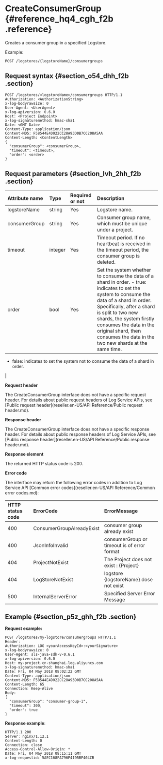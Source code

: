 # CreateConsumerGroup {#reference_hq4_cgh_f2b .reference}

Creates a consumer group in a specified Logstore.

Example:

```
POST /logstores/{logstoreName}/consumergroups
```

## Request syntax {#section_o54_dhh_f2b .section}

```
POST /logstores/<logstoreName>/consumergroups HTTP/1.1
Authorization: <AuthorizationString>
x-log-bodyrawsize: 0
User-Agent: <UserAgent>
x-log-apiversion: 0.6.0
Host: <Project Endpoint>
x-log-signaturemethod: hmac-sha1
Date: <GMT Date>
Content-Type: application/json
Content-MD5: F58544E4D022CC28A93D0B7CC208A5AA
Content-Length: <ContentLength>
{
  "consumerGroup": <consumerGroup>,
  "timeout": <timeout>,
  "order": <order>
}
```

## Request parameters {#section_lvh_2hh_f2b .section}

|Attribute name|Type|Required or not|Description|
|:-------------|:---|:--------------|:----------|
|logstoreName|string|Yes|Logstore name.|
|consumerGroup|string|Yes|Consumer group name, which must be unique under a project.|
|timeout|integer|Yes|Timeout period. If no heartbeat is received in the timeout period, the consumer group is deleted.|
|order|bool|Yes|Set the system whether to consume the data of a shard in order. -   true: indicates to set the system to consume the data of a shard in order. Specifically, after a shard is split to two new shards, the system firstly consumes the data in the original shard, then consumes the data in the two new shards at the same time.
-   false: indicates to set the system not to consume the data of a shard in order.

 |

 **Request header** 

The CreateConsumerGroup interface does not have a specific request header. For details about public request headers of Log Service APIs, see [Public request header](reseller.en-US/API Reference/Public request header.md).

 **Response header** 

The CreateConsumerGroup interface does not have a specific response header. For details about public response headers of Log Service APIs, see [Public response header](reseller.en-US/API Reference/Public response header.md).

 **Response element** 

The returned HTTP status code is 200.

 **Error code** 

The interface may return the following error codes in addition to Log Service API [Common error codes](reseller.en-US/API Reference/Common error codes.md):

|**HTTP status code**|**ErrorCode**|**ErrorMessage**|
|:-------------------|:------------|:---------------|
|400|ConsumerGroupAlreadyExist|consumer group already exist|
|400|JsonInfoInvalid|consumerGroup or timeout is of error format|
|404|ProjectNotExist|The Project does not exist : \{Project\}|
|404|LogStoreNotExist|logstore \{logstoreName\} dose not exist|
|500|InternalServerError|Specified Server Error Message|

## Example {#section_p5z_ghh_f2b .section}

**Request example:** 

```
POST /logstores/my-logstore/consumergroups HTTP/1.1
Header:
Authorization: LOG <yourAccessKeyId>:<yourSignature>
x-log-bodyrawsize: 0
User-Agent: sls-java-sdk-v-0.6.1
x-log-apiversion: 0.6.0
Host: my-project.cn-shanghai.log.aliyuncs.com
x-log-signaturemethod: hmac-sha1
Date: Fri, 04 May 2018 08:02:22 GMT
Content-Type: application/json
Content-MD5: F58544E4D022CC28A93D0B7CC208A5AA
Content-Length: 65
Connection: Keep-Alive
Body:
{
  "consumerGroup": "consumer-group-1",
  "timeout": 300,
  "order": true
}
```

**Response example:** 

```
HTTP/1.1 200
Server: nginx/1.12.1
Content-Length: 0
Connection: close
Access-Control-Allow-Origin: *
Date: Fri, 04 May 2018 08:15:11 GMT
x-log-requestid: 5AEC168FA796F4195BF404CB
```

